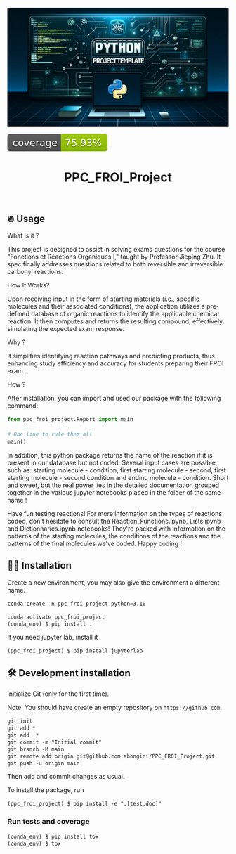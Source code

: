 ![Project Logo](assets/banner.png)

![Coverage Status](assets/coverage-badge.svg)

<h1 align="center">
PPC_FROI_Project
</h1>

<br>


## 🔥 Usage

What is it ? 

This project is designed to assist in solving exams questions for the course "Fonctions et Réactions Organiques I," taught by Professor Jieping Zhu. It specifically addresses questions related to both reversible and irreversible carbonyl reactions.

How It Works? 

Upon receiving input in the form of starting materials (i.e., specific molecules and their associated conditions), the application utilizes a pre-defined database of organic reactions to identify the applicable chemical reaction. It then computes and returns the resulting compound, effectively simulating the expected exam response.

Why ? 

 It simplifies identifying reaction pathways and predicting products, thus enhancing study efficiency and accuracy for students preparing their FROI exam.

How ?

After installation, you can import and used our package with the following command:
 
```python
from ppc_froi_project.Report import main

# One line to rule them all
main()
```
In addition, this python package returns the name of the reaction if it is present in our database but not coded. Several input cases are possible, such as: starting molecule - condition, first starting molecule - second, first starting molecule - second condition and ending molecule - condition.
Short and sweet, but the real power lies in the detailed documentation grouped together in the various jupyter notebooks placed in the folder of the same name !

Have fun testing reactions! For more information on the types of reactions coded, don't hesitate to consult the Reaction_Functions.ipynb, Lists.ipynb and Dictionnaries.ipynb notebooks! They're packed with information on the patterns of the starting molecules, the conditions of the reactions and the patterns of the final molecules we've coded. Happy coding !

## 👩‍💻 Installation

Create a new environment, you may also give the environment a different name. 

```
conda create -n ppc_froi_project python=3.10 
```

```
conda activate ppc_froi_project
(conda_env) $ pip install .
```

If you need jupyter lab, install it 

```
(ppc_froi_project) $ pip install jupyterlab
```


## 🛠️ Development installation

Initialize Git (only for the first time). 

Note: You should have create an empty repository on `https://github.com`.

```
git init
git add * 
git add .*
git commit -m "Initial commit" 
git branch -M main
git remote add origin git@github.com:abongini/PPC_FROI_Project.git 
git push -u origin main
```

Then add and commit changes as usual. 

To install the package, run

```
(ppc_froi_project) $ pip install -e ".[test,doc]"
```

### Run tests and coverage

```
(conda_env) $ pip install tox
(conda_env) $ tox
```


